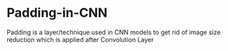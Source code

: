 # Padding-in-CNN
Padding is a layer/technique used in CNN models to get rid of image size reduction which is applied after Convolution Layer
